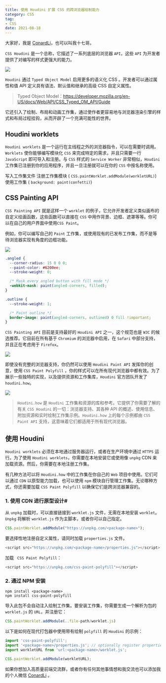 ```yaml
---
title: 使用 Houdini 扩展 CSS 的跨浏览器绘制能力
category: CSS
tag: 
- CSS
date: 2021-08-18
---
```



大家好，我是 [ConardLi](https://mp.weixin.qq.com/s?__biz=Mzk0MDMwMzQyOA==&mid=2247493407&idx=1&sn=41b8782a3bdc75b211206b06e1929a58&chksm=c2e11234f5969b22a0d7fd50ec32be9df13e2caeef186b30b5d653836b0725def8ccd58a56cf#rd)，也可以叫我十七哥。



`CSS Houdini` 是一个总称，它描述了一系列底层的浏览器 `API`，这些 `API` 为开发者提供了对编写的样式更强大的能力。

![](https://p3-juejin.byteimg.com/tos-cn-i-k3u1fbpfcp/3e794138ac004dab9b94009074bf05f8~tplv-k3u1fbpfcp-zoom-1.image)

`Houdini` 通过 `Typed Object Model` 启用更多的语义化 CSS 。开发者可以通过属性和值  API 定义具有语法、默认值和继承的高级 CSS 自定义属性。

> Typed Object Model：https://developer.mozilla.org/en-US/docs/Web/API/CSS_Typed_OM_API/Guide

它还引入了绘制、布局和动画工作集，通过使作者更容易地与浏览器渲染引擎的样式和布局过程挂钩，从而开辟了一个充满可能性的世界。

## Houdini worklets 

`Houdini worklets` 是一个运行在主线程之外的浏览器指令，可以在需要时调用。`Worklets` 使你能够编写模块化 `CSS` 来完成特定的需求，并且只需要一行 `JavaScript` 即可导入和注册。与 `CSS` 样式的 `Service Worker` 非常相似，`Houdini` 工作集已注册到你的应用程序，并且一旦注册就可以在你的 `CSS` 中按名称使用。

写入工作集文件 注册工作集模块 ( `CSS.paintWorklet.addModule(workletURL)`) 使用工作集 ( `background: paint(confetti)`)

## CSS Painting API

`CSS Painting API` 就是这样一个 `worklet` 的例子，它允许开发者定义类似画布的自定义绘画函数，这些函数可以直接在 `CSS` 中用作背景、边框、遮罩等等。你可以在自己的用户界面中使用`CSS Paint`。

例如，你可以编写自己的 `Paint` 工作集，或使用现有的已发布工作集，而不是等待浏览器实现有角度的边框功能。

![](https://p3-juejin.byteimg.com/tos-cn-i-k3u1fbpfcp/d183f40623624e5bb46547011001b18a~tplv-k3u1fbpfcp-zoom-1.image)

```css
.angled {
  --corner-radius: 15 0 0 0;
  --paint-color: #6200ee;
  --stroke-weight: 0;

  /* Mask every angled button with fill mode */
  -webkit-mask: paint(angled-corners, filled);
}

.outline {
  --stroke-weight: 1;

  /* Paint outline */
  border-image: paint(angled-corners, outlined) 0 fill !important;
}
```
`CSS Painting API` 目前是支持最好的 `Houdini API` 之一，这个规范也是 `W3C` 的候选推荐。它目前在所有基于 `Chromium` 的浏览器中启用，在 `Safari` 中部分支持，并且正在考虑用于 `Firefox`。

![](https://p3-juejin.byteimg.com/tos-cn-i-k3u1fbpfcp/fbb74aefbee64949987b06cb4655e94b~tplv-k3u1fbpfcp-zoom-1.image)


即使没有完整的浏览器支持，你仍然可以使用 `Houdini Paint API` 发挥你的创意，使用 `CSS Paint Polyfill` ，你的样式可以在所有现代浏览器中都有效。为了展示一些独特的实现，以及提供资源和工作集库，`Houdini` 官方团队开发了 `houdini.how`。


![](https://p3-juejin.byteimg.com/tos-cn-i-k3u1fbpfcp/95c5416e092642b39b6dd27158b5e1f0~tplv-k3u1fbpfcp-zoom-1.image)

> `Houdini.how` 是 `Houdini` 工作集和资源的库和参考。它提供了你需要了解的有关 `CSS Houdini` 的一切：浏览器支持、其各种 API 的概述、使用信息、附加资源和实时绘制工作集示例。`Houdini.how` 上的每个示例都由 `CSS Paint API` 支持，这意味着它们都适用于所有现代浏览器。


## 使用 Houdini


`Houdini worklets` 必须在本地通过服务器运行，或者在生产环境中通过 `HTTPS` 运行。为了使用 `Houdini worklets`，你需要在本地安装它或使用像 `unpkg` CDN 来加载资源。然后，你需要在本地注册工作集。

有几种方法可以将 `Houdini.how` 中的工作集在你自己的 `Web` 项目中使用。它们可以通过 `CDN` 以原型能力加载，也可以使用 `npm` 模块自行管理工作集。无论哪种方式，你还需要加载 `CSS Paint Polyfill` 以确保它们是跨浏览器兼容的。


### 1. 使用 CDN 进行原型设计#

从 `unpkg` 加载时，可以直接链接到 `worklet.js` 文件，无需在本地安装 `worklet`。`Unpkg` 将解析 `worklet.js` 作为主脚本，或者你可以自己指定。

```js
CSS.paintWorklet.addModule("https://unpkg.com/<package-name>");
```

要选择性地注册自定义属性，请同时加载 `properties.js` 文件。

```js
<script src="https://unpkg.com/<package-name>/properties.js"></script>
```

加载 ` CSS Paint Polyfill`：

```js
<script src="https://unpkg.com/css-paint-polyfill"></script>
```
### 2. 通过 NPM 安装

```
npm install <package-name>
npm install css-paint-polyfill
```
导入此包不会自动注入绘制工作集。要安装工作集，你需要生成一个解析为包的 `worklet.js` 的 `URL`，并注册它：

```js
CSS.paintWorklet.addModule(..file-path/worklet.js)
```


以下是如何在现代打包器中使用带有绘制 `polyfill` 的 `Houdini` 的示例：

```js
import 'css-paint-polyfill';
import '<package-name>/properties.js'; // optionally register properties
import workletURL from 'url:<package-name>/worklet.js';

CSS.paintWorklet.addModule(workletURL);
```


如果你想加入高质量前端交流群，或者你有任何其他事情想和我交流也可以添加我的个人微信 [ConardLi](https://mp.weixin.qq.com/s?__biz=Mzk0MDMwMzQyOA==&mid=2247493407&idx=1&sn=41b8782a3bdc75b211206b06e1929a58&chksm=c2e11234f5969b22a0d7fd50ec32be9df13e2caeef186b30b5d653836b0725def8ccd58a56cf#rd) 。








